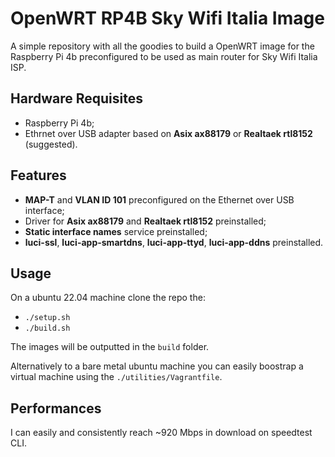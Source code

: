 # OpenWRT RP4B Sky Wifi Italia Image

A simple repository with all the goodies to build a OpenWRT image for the Raspberry Pi 4b preconfigured to be used as main router for Sky Wifi Italia ISP.

## Hardware Requisites

- Raspberry Pi 4b;
- Ethrnet over USB adapter based on **Asix ax88179** or **Realtaek rtl8152** (suggested).

## Features

- **MAP-T** and **VLAN ID 101** preconfigured on the Ethernet over USB interface;
- Driver for **Asix ax88179** and **Realtaek rtl8152** preinstalled;
- **Static interface names** service preinstalled;
- **luci-ssl**, **luci-app-smartdns**, **luci-app-ttyd**, **luci-app-ddns** preinstalled.

## Usage

On a ubuntu 22.04 machine clone the repo the:

- `./setup.sh`
- `./build.sh`

The images will be outputted in the `build` folder.

Alternatively to a bare metal ubuntu machine you can easily boostrap a virtual machine using the `./utilities/Vagrantfile`.

## Performances

I can easily and consistently reach ~920 Mbps in download on speedtest CLI.